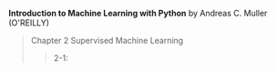 **Introduction to Machine Learning with Python** by Andreas C. Muller (O'REILLY)
> Chapter 2 Supervised Machine Learning
>> 2-1: 
